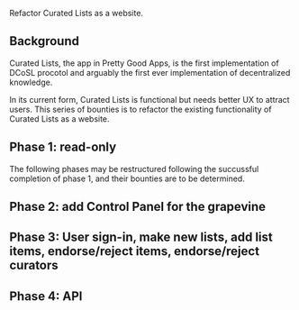 Refactor Curated Lists as a website.

## Background

Curated Lists, the app in Pretty Good Apps, is the first implementation of DCoSL procotol and arguably the first ever implementation of decentralized knowledge. 

In its current form, Curated Lists is functional but needs better UX to attract users. This series of bounties is to refactor the existing functionality of Curated Lists as a website.

## Phase 1: read-only

The following phases may be restructured following the succussful completion of phase 1, and their bounties are to be determined.

## Phase 2: add Control Panel for the grapevine

## Phase 3: User sign-in, make new lists, add list items, endorse/reject items, endorse/reject curators

## Phase 4: API
